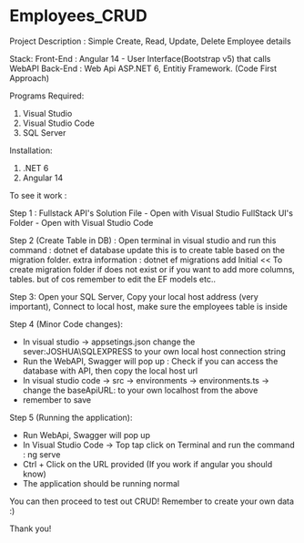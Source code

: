 # Employees_CRUD

Project Description :
Simple Create, Read, Update, Delete Employee details 

Stack: 
Front-End : Angular 14 - User Interface(Bootstrap v5) that calls WebAPI
Back-End : Web Api ASP.NET 6, Entitiy Framework. (Code First Approach)

Programs Required:
1. Visual Studio
2. Visual Studio Code
3. SQL Server

Installation:
1. .NET 6
2. Angular 14


To see it work :


Step 1 : 
Fullstack API's Solution File - Open with Visual Studio
FullStack UI's Folder - Open with Visual Studio Code

Step 2 (Create Table in DB) : 
Open terminal in visual studio and run this command : dotnet ef database update
this is to create table based on the migration folder. extra information : dotnet ef migrations add Initial << To create migration folder if does not exist
or if you want to add more columns, tables. but of cos remember to edit the EF models etc..

Step 3:
Open your SQL Server, Copy your local host address (very important), Connect to local host, make sure the employees table is inside

Step 4 (Minor Code changes):
- In visual studio -> appsetings.json change the sever:JOSHUA\\SQLEXPRESS to your own local host connection string
- Run the WebAPI, Swagger will pop up : Check if you can access the database with API, then copy the local host url
- In visual studio code -> src -> environments -> environments.ts -> change the baseApiURL: to your own localhost from the above
- remember to save

Step 5 (Running the application):
- Run WebApi, Swagger will pop up
- In Visual Studio Code -> Top tap click on Terminal and run the command : ng serve
- Ctrl + Click on the URL provided (If you work if angular you should know)
- The application should be running normal

You can then proceed to test out CRUD! Remember to create your own data :)

Thank you!



